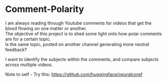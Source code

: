 # Comment-Polarity

I am always reading through Youtube comments for videos that get the blood flowing on one matter or another.  
The objective of this project is to shed some light onto how polar comments are for a certain topic.  
Is the same topic, posted on another channel generating more neutral feedback?

I want to identify the subjects within the comments, and compare subjects across multiple videos.

Note to self -
Try this:
https://github.com/huggingface/neuralcoref
